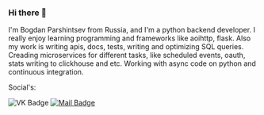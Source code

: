 ### Hi there 👋

I'm Bogdan Parshintsev from Russia, and I'm a python backend developer. I really enjoy learning programming and frameworks like aoihttp, flask. Also my work is writing apis, docs, tests, writing and optimizing SQL queries. Creading microservices for different tasks, like scheduled events, oauth, stats writing to clickhouse and etc. Working with async code on python and continuous integration.

Social's:

![VK Badge](https://img.shields.io/badge/%D0%91%D0%BE%D0%B3%D0%B4%D0%B0%D0%BD%20%D0%9F%D0%B0%D1%80%D1%88%D0%B8%D0%BD%D1%86%D0%B5%D0%B2-4680C2?link=https://vk.com/bparshintsev&logo=vk&logoColor=ffffff)
[![Mail Badge](https://img.shields.io/static/v1?label=bparshintsev@bk.ru&message=a&logo=vk&link=https://vk.com/bparshintsev&logoColor=4680C2)](mailto:bparshintsev@bk.ru)
